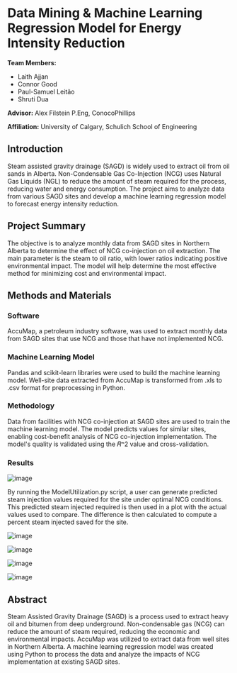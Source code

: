 # Data Mining & Machine Learning Regression Model for Energy Intensity Reduction

**Team Members:**
- Laith Ajjan
- Connor Good
- Paul-Samuel Leitão
- Shruti Dua

**Advisor:** Alex Filstein P.Eng, ConocoPhillips

**Affiliation:** University of Calgary, Schulich School of Engineering

## Introduction

Steam assisted gravity drainage (SAGD) is widely used to extract oil from oil sands in Alberta. Non-Condensable Gas Co-Injection (NCG) uses Natural Gas Liquids (NGL) to reduce the amount of steam required for the process, reducing water and energy consumption. The project aims to analyze data from various SAGD sites and develop a machine learning regression model to forecast energy intensity reduction.

## Project Summary

The objective is to analyze monthly data from SAGD sites in Northern Alberta to determine the effect of NCG co-injection on oil extraction. The main parameter is the steam to oil ratio, with lower ratios indicating positive environmental impact. The model will help determine the most effective method for minimizing cost and environmental impact.

## Methods and Materials

### Software

AccuMap, a petroleum industry software, was used to extract monthly data from SAGD sites that use NCG and those that have not implemented NCG. 

### Machine Learning Model

Pandas and scikit-learn libraries were used to build the machine learning model. Well-site data extracted from AccuMap is transformed from .xls to .csv format for preprocessing in Python.

### Methodology

Data from facilities with NCG co-injection at SAGD sites are used to train the machine learning model. The model predicts values for similar sites, enabling cost-benefit analysis of NCG co-injection implementation. The model's quality is validated using the 𝑅^2 value and cross-validation.


### Results

![image](https://user-images.githubusercontent.com/77460425/229862607-28a1c42f-a3a5-4c98-b0d8-90349a862334.png)

By running the ModelUtilization.py script, a user can generate predicted steam injection values required for the site under optimal NCG conditions. This predicted steam injected required is then used in a plot with the actual values used to compare. The difference is then calculated to compute a percent steam injected saved for the site.

![image](https://user-images.githubusercontent.com/77460425/229849377-1482256d-6dc5-41df-b830-a3d232d5313c.png)

![image](https://user-images.githubusercontent.com/77460425/229849436-27b9aba2-3363-4a2e-9169-bd42ab664527.png)



![image](https://user-images.githubusercontent.com/77460425/229879960-7d646005-2ac5-4ae1-bf6c-8f86a44fdc3d.png)

![image](https://user-images.githubusercontent.com/77460425/229879634-1035fc31-7cac-4ad7-9194-ae68aa13aeeb.png)




## Abstract

Steam Assisted Gravity Drainage (SAGD) is a process used to extract heavy oil and bitumen from deep underground. Non-condensable gas (NCG) can reduce the amount of steam required, reducing the economic and environmental impacts. AccuMap was utilized to extract data from well sites in Northern Alberta. A machine learning regression model was created using Python to process the data and analyze the impacts of NCG implementation at existing SAGD sites.

